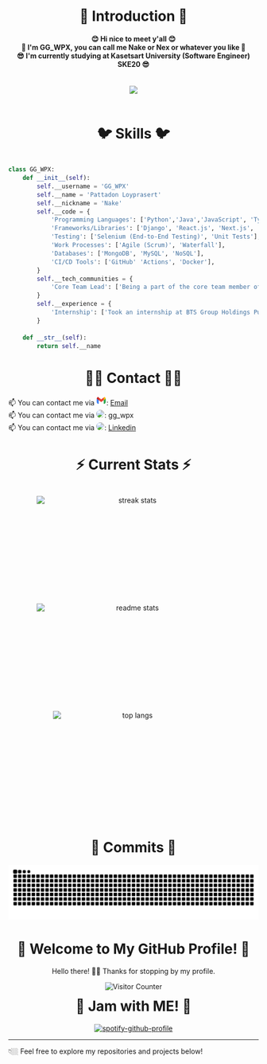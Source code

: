 <h1 align="center">👋 Introduction 👋</h1>

<h4 align="center">
    😊 Hi nice to meet y'all 😊 <br>
    🤗 I'm GG_WPX, you can call me Nake or Nex or whatever you like 🤗 <br>
    😎 I'm currently studying at Kasetsart University (Software Engineer) SKE20 😎
</h4>
<br> 
<div align="center">
  <a href="https://skillicons.dev">
    <img src="https://skillicons.dev/icons?i=javascript,typescript,docker,html,css,java,react,nodejs,nextjs,vite,tailwindcss,python,git,github,githubactions,npm,pnpm,amazonwebservices,materialui,markdown,mysql,selenium,go,php,django,jquery,supabase,kotlin,mongodb,postman,figma,graphql,azure,cpp,elasticsearch,fastapi,flask,heroku,kubernetes,lua,nginx,ubuntu,vercel" />
  </a>
</div>
<br>
<h1 align="center">🐦 Skills 🐦</h1>

```python

class GG_WPX:
    def __init__(self):
        self.__username = 'GG_WPX'
        self.__name = 'Pattadon Loyprasert'
        self.__nickname = 'Nake'
        self.__code = {
            'Programming Languages': ['Python','Java','JavaScript', 'TypeScript', 'Go', 'PHP'],
            'Frameworks/Libraries': ['Django', 'React.js', 'Next.js', 'Tailwind CSS'],
            'Testing': ['Selenium (End-to-End Testing)', 'Unit Tests'],
            'Work Processes': ['Agile (Scrum)', 'Waterfall'],
            'Databases': ['MongoDB', 'MySQL', 'NoSQL'],
            'CI/CD Tools': ['GitHub' 'Actions', 'Docker'],
        }
        self.__tech_communities = {
            'Core Team Lead': ['Being a part of the core team member of the Developer Student Club KU'], 
        }  
        self.__experience = {
            'Internship': ['Took an internship at BTS Group Holdings Public Company Limited in Digital Solutions.']
        }

    def __str__(self):
        return self.__name
```

<h1 align="center">🐦‍🔥 Contact 🐦‍🔥</h1>
    
📫 You can contact me via <img src="https://raw.githubusercontent.com/github/explore/8f19e4dbbf13418dc1b1d58bb265953553c15a46/topics/gmail/gmail.png" style="height: 20px; border-radius:10px">: <a href="mailto:pattadon2546pn@gmail.com">Email</a><br>
📫 You can contact me via <img src="https://avatars.githubusercontent.com/u/1965106?s=280&v=4" style="height: 20px; border-radius:10px">: gg_wpx<br>
📫 You can contact me via <img src="https://user-images.githubusercontent.com/99184393/188185026-93637cf8-67e9-439a-b33a-6feba7b8bd21.png" style="height: 20px; border-radius:10px">: <a href="https://www.linkedin.com/in/pattadon-loyprasert-494496244/" target="_blank">Linkedin</a><br>


<h1 align="center">⚡ Current Stats ⚡</h1>
<br>
<div align="center" style="display: flex; flex-wrap: wrap; justify-content: center; gap: 16px;">
  <img style="height: 200px; width: 390px;" 
       src="https://nirzak-streak-stats.vercel.app?user=GGWPXXXX&theme=dark" 
       alt="streak stats" />
  <img style="height: 200px; width: 390px;" 
       src="https://github-readme-stats.vercel.app/api?username=GGWPXXXX&show_icons=true&theme=react&rank_icon=github&border_radius=10" 
       alt="readme stats" />
  <img style="height: 200px; width: 325px;" 
       src="https://github-readme-stats.vercel.app/api/top-langs/?username=GGWPXXXX&hide=HTML&langs_count=8&layout=compact&theme=react&border_radius=10&size_weight=0.5&count_weight=0.5&exclude_repo=github-readme-stats" 
       alt="top langs" />
</div>


  <br/>
  
<h1 align="center">🐍 Commits 🐍</h1>
<picture>
  <source media="(prefers-color-scheme: dark)" srcset="https://raw.githubusercontent.com/GGWPXXXX/GGWPXXXX/output/github-contribution-grid-snake-dark.svg">
  <source media="(prefers-color-scheme: light)" srcset="https://raw.githubusercontent.com/GGWPXXXX/GGWPXXXX/output/github-contribution-grid-snake.svg">
  <img alt="github contribution grid snake animation" src="https://raw.githubusercontent.com/GGWPXXXX/GGWPXXXX/output/github-contribution-grid-snake.svg">
</picture>


<h1 align="center">📱 Welcome to My GitHub Profile! 📱</h1>
<p align="center">Hello there! 👋🏼 Thanks for stopping by my profile.</p>

<p align="center">
  <img src="https://komarev.com/ghpvc/?username=GGWPXXXX&color=ff69b4&label=Your're+Visitor+Number&style=for-the-badge" alt="Visitor Counter">
</p>


<h1 align="center" style="margin-top: 10px;">🎵 Jam with ME! 🎼</h1>
<div align="center">

[![spotify-github-profile](https://spotify-github-profile.kittinanx.com/api/view?uid=31x26hgesclwpj552jr3xzp77epa&cover_image=true&theme=default&show_offline=false&background_color=121212&interchange=true&bar_color_cover=true)](https://spotify-github-profile.kittinanx.com/api/view?uid=31x26hgesclwpj552jr3xzp77epa&redirect=true)

</div>

---

👇🏼 Feel free to explore my repositories and projects below!

